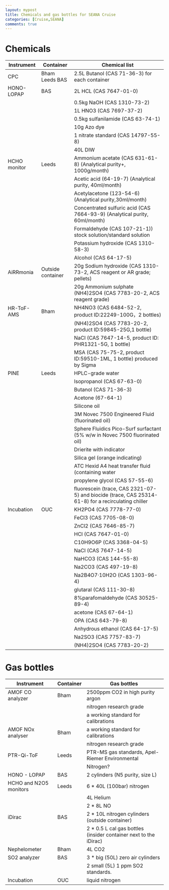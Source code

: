 ```yaml
---
layout: mypost
title: Chemicals and gas bottles for SEANA Cruise
categories: [Cruise,SEANA]
comments: true
---
```

# Chemicals

| Instrument | Container | Chemical list |
|---|---|---|
| CPC | Bham Leeds BAS | 2.5L Butanol (CAS 71-36-3) for each container   |
| HONO-LOPAP | BAS | 2L HCL (CAS 7647-01-0) |
|   |   | 0.5kg NaOH (CAS 1310-73-2) |
|   |   | 1L HNO3 (CAS 7697-37-2) |
|   |   | 0.5kg sulfanilamide (CAS 63-74-1) |
|   |   | 10g Azo dye |
|   |   | 1 nitrate standard (CAS 14797-55-8) |
|   |   | 40L DIW |
| HCHO monitor | Leeds | Ammonium acetate (CAS 631-61-8) (Analytical purity+, 1000g/month) |
|   |   | Acetic acid (64-19-7) (Analytical purity, 40ml/month) |
|   |   | Acetylacetone (123-54-6) (Analytical purity,30ml/month) |
|   |   | Concentrated sulfuric acid (CAS 7664-93-9) (Analytical purity, 60ml/month) |
|   |   | Formaldehyde (CAS 107-21-1)) stock solution/standard solution |
|   |   | Potassium hydroxide (CAS 1310-58-3) |
|   |   | Alcohol (CAS 64-17-5) |
| AiRRmonia | Outside container | 20g Sodium hydroxide (CAS 1310-73-2, ACS reagent or AR grade; pellets) |
|   |   | 20g Ammonium sulphate (NH4)2SO4 (CAS 7783-20-2, ACS reagent grade) |
| HR-ToF-AMS | Bham | NH4NO3 (CAS 6484-52-2, product ID:22249-100G，2 bottles) |
|   |   | (NH4)2SO4 (CAS 7783-20-2, product ID:59845-25G,1 bottle) |
|   |   | NaCl (CAS 7647-14-5, product ID: PHR1321-5G, 1 bottle) |
|   |   | MSA (CAS 75-75-2, product ID:59510-1ML, 1 bottle) produced by Sigma |
| PINE | Leeds | HPLC-grade water |
|   |   | Isopropanol (CAS 67-63-0) |
|   |   | Butanol (CAS 71-36-3) |
|   |   | Acetone (67-64-1) |
|   |   | Silicone oil |
|   |   | 3M Novec 7500 Engineered Fluid (fluorinated oil) |
|   |   | Sphere Fluidics Pico-Surf surfactant (5% w/w in Novec 7500 fluorinated oil) |
|   |   | Drierite with indicator |
|   |   | Silica gel (orange indicating) |
|   |   | ATC Hexid A4 heat transfer fluid (containing water |
|   |   | propylene glycol (CAS 57-55-6) |
|   |   | fluorescein (trace, CAS 2321-07-5) and biocide (trace, CAS 25314-61-8) for a recirculating chiller |
| Incubation | OUC | KH2PO4 (CAS 7778-77-0) |
|   |   | FeCl3 (CAS 7705-08-0) |
|   |   | ZnCl2 (CAS 7646-85-7) |
|   |   | HCl (CAS 7647-01-0) |
|   |   | C10H9O6P (CAS 3368-04-5) |
|   |   | NaCl (CAS 7647-14-5) |
|   |   | NaHCO3 (CAS 144-55-8) |
|   |   | Na2CO3 (CAS 497-19-8) |
|   |   | Na2B4O7·10H2O (CAS 1303-96-4) |
|   |   | glutaral (CAS 111-30-8) |
|   |   | 8%parafomaldehyde (CAS 30525-89-4) |
|   |   | acetone (CAS 67-64-1) |
|   |   | OPA (CAS 643-79-8) |
|   |   | Anhydrous ethanol (CAS 64-17-5) |
|   |   | Na2SO3 (CAS 7757-83-7) |
|   |   | (NH4)2SO4 (CAS 7783-20-2) |

# Gas bottles

| Instrument | Container | Gas bottles |
|---|---|---|
| AMOF CO analyzer | Bham | 2500ppm CO2 in high purity argon |
|   |   | nitrogen research grade |
|   |   | a working standard for calibrations |
| AMOF NOx analyser | Bham | a working standard for calibrations |
|   |   | nitrogen research grade |
| PTR-Qi-ToF | Leeds | PTR-MS gas standards, Apel-Riemer Environmental |
|   |   | Nitrogen? |
| HONO - LOPAP | BAS | 2 cylinders (N5 purity, size L) |
| HCHO and N2O5 monitors | Leeds | 6 * 40L (100bar) nitrogen |
|   |   | 4L Helium |
|   |   | 2 * 8L NO |
| iDirac | BAS | 2 * 10L nitrogen cylinders (outside container) |
|   |   | 2 * 0.5 L cal gas bottles (insider container next to the iDirac) |
| Nephelometer | Bham | 4L CO2 |
| SO2 analyzer | BAS | 3 * big (50L) zero air cylinders |
|   |   | 2 small (5L) 1 ppm SO2 standards. |
| Incubation | OUC | liquid nitrogen |